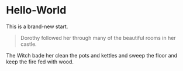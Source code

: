# Hello-World
This is a brand-new start.
> Dorothy followed her through many of the beautiful rooms in her castle.
>
 The Witch bade her clean the pots and kettles and sweep the floor and keep the fire fed with wood.

